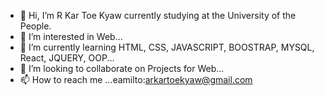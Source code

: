 - 👋 Hi, I’m R Kar Toe Kyaw currently studying at the University of the People.
- 👀 I’m interested in Web...
- 🌱 I’m currently learning HTML, CSS, JAVASCRIPT, BOOSTRAP, MYSQL, React, JQUERY, OOP...
- 💞️ I’m looking to collaborate on Projects for Web...
- 📫 How to reach me ...eamilto:arkartoekyaw@gmail.com

<!---
arkartoekyaw/arkartoekyaw is a ✨ special ✨ repository because its `README.md` (this file) appears on your GitHub profile.
You can click the Preview link to take a look at your changes.
--->
